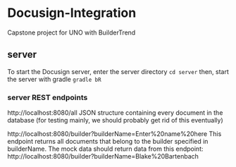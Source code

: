 # Docusign-Integration
Capstone project for UNO with BuilderTrend

## server
To start the Docusign server, enter the server directory
`cd server`
then, start the server with gradle
`gradle bR`

### server REST endpoints
http://localhost:8080/all JSON structure containing every document in the database (for testing mainly, we should probably get rid of this eventually)

http://localhost:8080/builder?builderName=Enter%20name%20here
This endpoint returns all documents that belong to the builder specified in builderName.
The mock data should return data from this endpoint:
http://localhost:8080/builder?builderName=Blake%20Bartenbach
